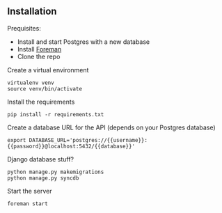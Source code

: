 ## Installation
Prequisites:
- Install and start Postgres with a new database
- Install [Foreman](https://github.com/ddollar/foreman)
- Clone the repo


Create a virtual environment
```
virtualenv venv
source venv/bin/activate
```

Install the requirements 
```
pip install -r requirements.txt
```

Create a database URL for the API (depends on your Postgres database)
```
export DATABASE_URL='postgres://{{username}}:{{password}}@localhost:5432/{{database}}'
```

Django database stuff?
```
python manage.py makemigrations
python manage.py syncdb
```

Start the server
```
foreman start
```
